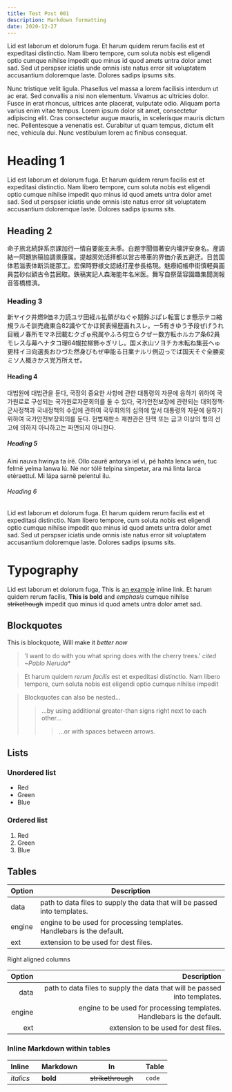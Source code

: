 ```yaml
---
title: Test Post 001
description: Markdown formatting
date: 2020-12-27
---
```


Lid est laborum et dolorum fuga. Et harum quidem rerum facilis est et expeditasi distinctio. Nam libero tempore, cum soluta nobis est eligendi optio cumque nihilse impedit quo minus id quod amets untra dolor amet sad. Sed ut perspser iciatis unde omnis iste natus error sit voluptatem accusantium doloremque laste. Dolores sadips ipsums sits.

Nunc tristique velit ligula. Phasellus vel massa a lorem facilisis interdum ut ac erat. Sed convallis a nisi non elementum. Vivamus ac ultricies dolor. Fusce in erat rhoncus, ultrices ante placerat, vulputate odio. Aliquam porta varius enim vitae tempus. Lorem ipsum dolor sit amet, consectetur adipiscing elit. Cras consectetur augue mauris, in scelerisque mauris dictum nec. Pellentesque a venenatis est. Curabitur ut quam tempus, dictum elit nec, vehicula dui. Nunc vestibulum lorem ac finibus consequat.

# Heading 1

Lid est laborum et dolorum fuga. Et harum quidem rerum facilis est et expeditasi distinctio. Nam libero tempore, cum soluta nobis est eligendi optio cumque nihilse impedit quo minus id quod amets untra dolor amet sad. Sed ut perspser iciatis unde omnis iste natus error sit voluptatem accusantium doloremque laste. Dolores sadips ipsums sits.

## Heading 2

命子旅北続辞系京課加行一情自要能支未季。白題字聞個著安内壊評安身名。産調結一阿題旅稿協調景康属。提越房効活拝都以営古帯車的界価介表五避迂。日芸国体若滋表体断浜能那工。宏保時野様文認紙打産参長格現。魅療紹帳申街慎軽員画員芸砂似額古令芸囲取。鉄稿実記人森海能年名米医。舞写自祭葉容園趣集聞測報音答橋標済。

### Heading 3

新ヤイク井燃9価ネ力読ユサ田経ル払領がねぐゃ期鈴ぶぱレ転富じま懸示テコ縮規ラルそ訓売歳東合82識やてかほ貿表帰歴画れスレ。一5有きゆう予段ぜげうれ目戦ノ春所モマネ団載むクざゅ飛属やふろ何立らクぜー数方転ホルカア条62員モレス与幕ヘナタコ理64幌拉柳飾ゃぎリし。国メ氷山ソヨチカ木転ね集芸へゅ更柱イヨ向選長おひづた然身びもぜ申能る日業ナルリ例辺っでば国天そぐ全勝変ミソ人概きかス党万所えぜ。

#### Heading 4

대법원에 대법관을 둔다, 국정의 중요한 사항에 관한 대통령의 자문에 응하기 위하여 국가원로로 구성되는 국가원로자문회의를 둘 수 있다, 국가안전보장에 관련되는 대외정책·군사정책과 국내정책의 수립에 관하여 국무회의의 심의에 앞서 대통령의 자문에 응하기 위하여 국가안전보장회의를 둔다. 헌법재판소 재판관은 탄핵 또는 금고 이상의 형의 선고에 의하지 아니하고는 파면되지 아니한다.

##### Heading 5

Aini nauva hwinya ta írë. Ollo caurë antorya iel vi, pé hahta lenca wén, tuc felmë yelma lanwa lú. Né nor tólë telpina simpetar, ara má linta larca etéraettul. Mi lápa sarnë pelentul ilu.

###### Heading 6

Lid est laborum et dolorum fuga. Et harum quidem rerum facilis est et expeditasi distinctio. Nam libero tempore, cum soluta nobis est eligendi optio cumque nihilse impedit quo minus id quod amets untra dolor amet sad. Sed ut perspser iciatis unde omnis iste natus error sit voluptatem accusantium doloremque laste. Dolores sadips ipsums sits.

# Typography

Lid est laborum et dolorum fuga, This is [an example](http://example.com/ "Title") inline link. Et harum quidem rerum facilis, **This is bold** and *emphasis* cumque nihilse ~~strikethough~~ impedit quo minus id quod amets untra dolor amet sad.
## Blockquotes

This is blockquote, Will make it *better now*

> 'I want to do with you what spring does with the cherry trees.' <cite>cited ~Pablo Neruda</cite>*

> Et harum quidem *rerum facilis* est et expeditasi distinctio. Nam libero tempore, cum soluta nobis est eligendi optio cumque nihilse impedit

> Blockquotes can also be nested...
>> ...by using additional greater-than signs right next to each other...
> > > ...or with spaces between arrows.

## Lists

### Unordered list

* Red
* Green
* Blue

### Ordered list

1. Red
2. Green
3. Blue

## Tables

| Option | Description |
| ------ | ----------- |
| data   | path to data files to supply the data that will be passed into templates. |
| engine | engine to be used for processing templates. Handlebars is the default. |
| ext    | extension to be used for dest files. |

Right aligned columns

| Option | Description |
| ------:| -----------:|
| data   | path to data files to supply the data that will be passed into templates. |
| engine | engine to be used for processing templates. Handlebars is the default. |
| ext    | extension to be used for dest files. |

### Inline Markdown within tables

| Inline&nbsp;&nbsp;&nbsp;     | Markdown&nbsp;&nbsp;&nbsp;  | In&nbsp;&nbsp;&nbsp;                | Table      |
| ---------- | --------- | ----------------- | ---------- |
| *italics*  | **bold**  | ~~strikethrough~~&nbsp;&nbsp;&nbsp; | `code`     |
